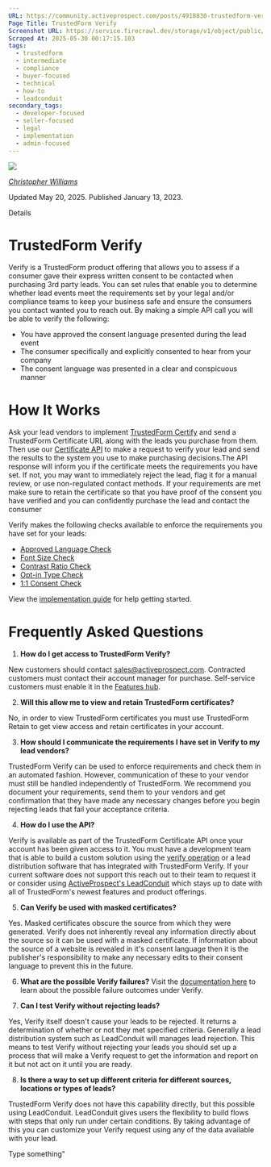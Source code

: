```yaml
---
URL: https://community.activeprospect.com/posts/4918830-trustedform-verify
Page Title: TrustedForm Verify
Screenshot URL: https://service.firecrawl.dev/storage/v1/object/public/media/screenshot-7bdd2a79-0809-4e77-9e5f-721e2e024fae.png
Scraped At: 2025-05-30 00:17:15.103
tags:
  - trustedform
  - intermediate
  - compliance
  - buyer-focused
  - technical
  - how-to
  - leadconduit
secondary_tags:
  - developer-focused
  - seller-focused
  - legal
  - implementation
  - admin-focused
---
```


[![](https://content2.bloomfire.com/avatars/users/1405246/thumb/thumbnail.png?f=1620827893&Expires=1748567764&Signature=k2EnCRpiTRmRjLWA5M8R7-Q~ePGyjTegalEZr1l2l~eMY7xFC2FmIo-9OVSnDVpY--Mbi82MQMtP34UG13foga8dMzBCQXPMx9xZ6rTZuOwK4GntN5kl6ltaJW5O5hfTxErw7QwuwLQQFZMhZXzzoxPST5FL4ufGvdNExAJJnrRC0j73E2QDrOgs~ZI-UT83wHw8JAC3dI4sJywxG-Sz8cB8e1bez~Lkv58sV9LFMjjG0AEtHKl9lnpZ18yXsHxZBPQHp93RW96Xf4nR3shGoGD54gzpAp0Fi~UM5eF4kPQBsi-BnI~SwbfUI1KMOXLzmlqBFq7S~atB-d8kmcDaXQ__&Key-Pair-Id=APKAIDFCFZ2UHE5LPIUA)](https://community.activeprospect.com/memberships/7846678-christopher-williams)

[_Christopher Williams_](https://community.activeprospect.com/memberships/7846678-christopher-williams)

Updated May 20, 2025. Published January 13, 2023.

Details

# TrustedForm Verify

Verify is a TrustedForm product offering that allows you to assess if a consumer gave their express written consent to be contacted when purchasing 3rd party leads. You can set rules that enable you to determine whether lead events meet the requirements set by your legal and/or compliance teams to keep your business safe and ensure the consumers you contact wanted you to reach out. By making a simple API call you will be able to verify the following:

- You have approved the consent language presented during the lead event
- The consumer specifically and explicitly consented to hear from your company
- The consent language was presented in a clear and conspicuous manner

# How It Works

Ask your lead vendors to implement [TrustedForm Certify](https://activeprospect.com/trustedform/certify) and send a TrustedForm Certificate URL along with the leads you purchase from them. Then use our [Certificate API](https://developers.activeprospect.com/docs/trustedform/api/v4.0/tag/Certificate-URL/) to make a request to verify your lead and send the results to the system you use to make purchasing decisions.The API response will inform you if the certificate meets the requirements you have set. If not, you may want to immediately reject the lead, flag it for a manual review, or use non-regulated contact methods. If your requirements are met make sure to retain the certificate so that you have proof of the consent you have verified and you can confidently purchase the lead and contact the consumer

Verify makes the following checks available to enforce the requirements you have set for your leads:

- [Approved Language Check](https://community.activeprospect.com/posts/5474009-trustedform-verify-approved-language-check)
- [Font Size Check](https://community.activeprospect.com/posts/5561944-trustedform-verify-font-size-check)
- [Contrast Ratio Check](https://community.activeprospect.com/posts/5561943-trustedform-verify-contrast-ratio-check)
- [Opt-in Type Check](https://community.activeprospect.com/posts/5619028-trustedform-verify-opt-in-type-check)
- [1:1 Consent Check](https://community.activeprospect.com/posts/5471724-trustedform-verify-1-1-consent-check)

View the [implementation guide](https://community.activeprospect.com/posts/5253900-trustedform-verify-implementation-guide) for help getting started.

# Frequently Asked Questions

1. **How do I get access to TrustedForm Verify?**

New customers should contact [sales@activeprospect.com](mailto:sales@activeprospect.com). Contracted customers must contact their account manager for purchase. Self-service customers must enable it in the [Features hub](https://account.activeprospect.com/features).

2. **Will this allow me to view and retain TrustedForm certificates?**

No, in order to view TrustedForm certificates you must use TrustedForm Retain to get view access and retain certificates in your account.

3. **How should I communicate the requirements I have set in Verify to my lead vendors?**

TrustedForm Verify can be used to enforce requirements and check them in an automated fashion. However, communication of these to your vendor must still be handled independently of TrustedForm. We recommend you document your requirements, send them to your vendors and get confirmation that they have made any necessary changes before you begin rejecting leads that fail your acceptance criteria.

4. **How do I use the API?**

Verify is available as part of the TrustedForm Certificate API once your account has been given access to it. You must have a development team that is able to build a custom solution using the [verify operation](https://developers.activeprospect.com/docs/trustedform/api/v4.0/tag/Verify/) or a lead distribution software that has integrated with TrustedForm Verify. If your current software does not support this reach out to their team to request it or consider using [ActiveProspect's LeadConduit](https://activeprospect.com/leadconduit/) which stays up to date with all of TrustedForm's newest features and product offerings.

5. **Can Verify be used with masked certificates?**

Yes. Masked certificates obscure the source from which they were generated. Verify does not inherently reveal any information directly about the source so it can be used with a masked certificate. If information about the source of a website is revealed in it's consent language then it is the publisher's responsibility to make any necessary edits to their consent language to prevent this in the future.

6. **What are the possible Verify failures?** Visit the [documentation here](https://community.activeprospect.com/posts/5415514-trustedform-possible-failure-outcomes-on-api-v4-0) to learn about the possible failure outcomes under Verify.

7. **Can I test Verify without rejecting leads?**

Yes, Verify itself doesn't cause your leads to be rejected. It returns a determination of whether or not they met specified criteria. Generally a lead distribution system such as LeadConduit will manages lead rejection. This means to test Verify without rejecting your leads you should set up a process that will make a Verify request to get the information and report on it but not act on it until you are ready.

8. **Is there a way to set up different criteria for different sources, locations or types of leads?**

TrustedForm Verify does not have this capability directly, but this possible using LeadConduit. LeadConduit gives users the flexibility to build flows with steps that only run under certain conditions. By taking advantage of this you can customize your Verify request using any of the data available with your lead.


Type something"

